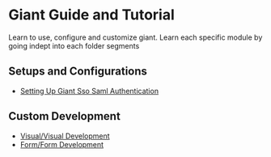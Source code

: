 # Giant Guide and Tutorial

Learn to use, configure and customize giant. Learn each specific module by going indept into each folder segments

## Setups and Configurations
- [Setting Up Giant Sso Saml Authentication](https://github.com/fx-giant/giant-documentations/blob/master/setup_configurations/Setting_Up_Giant_Sso_Saml_Authentication.md)

## Custom Development
- [Visual/Visual Development](https://github.com/fx-giant/giant-documentations/blob/master/visual/README.md)
- [Form/Form Development](https://github.com/fx-giant/giant-documentations/blob/master/form/README.md)